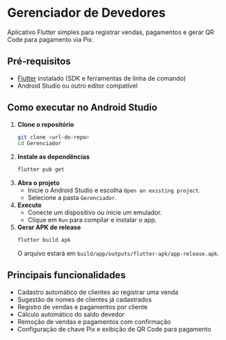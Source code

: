 # Gerenciador de Devedores

Aplicativo Flutter simples para registrar vendas, pagamentos e gerar QR Code para pagamento via Pix.

## Pré‑requisitos
- [Flutter](https://flutter.dev) instalado (SDK e ferramentas de linha de comando)
- Android Studio ou outro editor compatível

## Como executar no Android Studio
1. **Clone o repositório**
   ```bash
   git clone <url-do-repo>
   cd Gerenciador
   ```
2. **Instale as dependências**
   ```bash
   flutter pub get
   ```
3. **Abra o projeto**
   - Inicie o Android Studio e escolha `Open an existing project`.
   - Selecione a pasta `Gerenciador`.
4. **Execute**
   - Conecte um dispositivo ou inicie um emulador.
   - Clique em `Run` para compilar e instalar o app.
5. **Gerar APK de release**
   ```bash
   flutter build apk
   ```
   O arquivo estará em `build/app/outputs/flutter-apk/app-release.apk`.

## Principais funcionalidades
- Cadastro automático de clientes ao registrar uma venda
- Sugestão de nomes de clientes já cadastrados
- Registro de vendas e pagamentos por cliente
- Cálculo automático do saldo devedor
- Remoção de vendas e pagamentos com confirmação
- Configuração de chave Pix e exibição de QR Code para pagamento

